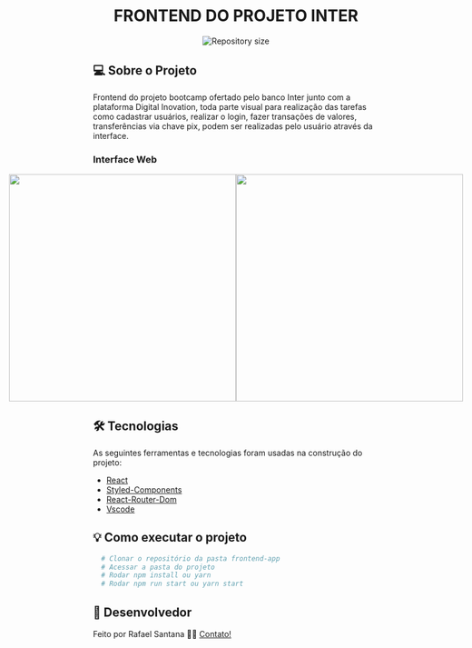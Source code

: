 <h1 align="center">
  FRONTEND DO PROJETO INTER
</h1>

<p align="center">
  <img alt="Repository size" src="https://img.shields.io/static/v1?label=Last%20commit&message=December&color=yellowgreen&style=for-the-badge&logo=Slack">
</p>

## 💻 Sobre o Projeto

Frontend do projeto bootcamp ofertado pelo banco Inter junto com a plataforma Digital Inovation, toda parte visual para realização das tarefas como cadastrar usuários, realizar o login, fazer transações de valores, transferências via chave pix, podem ser realizadas pelo usuário através da interface.

### Interface Web

<p align="center" style="display: flex; align-items: flex-start; justify-content: center;">
  <img src="https://i.imgur.com/Dhbnk5E.png" width="400px"/>
  <img src="https://i.imgur.com/jd4Lwlb.png" width="400px"/>
</p>

## 🛠 Tecnologias

As seguintes ferramentas e tecnologias foram usadas na construção do projeto:

- [React][react]
- [Styled-Components][styledcomponents]
- [React-Router-Dom][reactrouter]
- [Vscode][vscode]

## 💡 Como executar o projeto

```bash
  # Clonar o repositório da pasta frontend-app
  # Acessar a pasta do projeto
  # Rodar npm install ou yarn
  # Rodar npm run start ou yarn start
```

## 📝 Desenvolvedor

Feito por Rafael Santana 👋🏽 [Contato!](https://www.linkedin.com/in/rafael-c-santana/)

[react]: https://pt-br.reactjs.org/
[styledcomponents]: https://styled-components.com/
[vscode]: https://code.visualstudio.com/
[reactrouter]: https://v5.reactrouter.com/web/guides/quick-start
